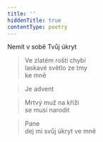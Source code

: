 ```yaml
---
title: ''
hiddenTitle: true
contentType: poetry
---
```


>   

>   

Nemít v sobě Tvůj úkryt

> Ve zlatém roští chybí  
> laskavé světlo ze tmy  
> ke mně

> Je advent

> Mrtvý muž na kříži  
> se musí narodit

> Pane  
> dej mi svůj úkryt ve mně

